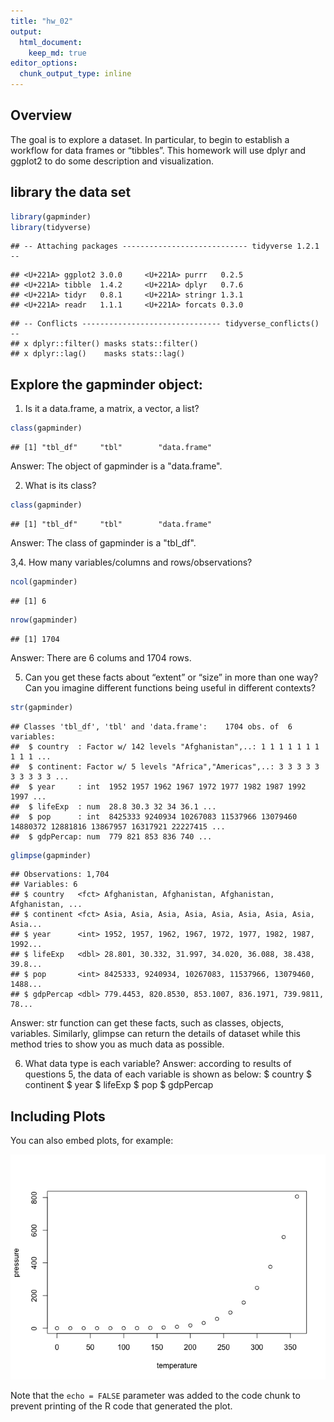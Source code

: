 ```yaml
---
title: "hw_02"
output: 
  html_document:
    keep_md: true
editor_options: 
  chunk_output_type: inline
---
```


## Overview

The goal is to explore a dataset. In particular, to begin to establish a workflow for data frames or “tibbles”. This homework will use dplyr and ggplot2 to do some description and visualization.

## library the data set

```r
library(gapminder)
library(tidyverse)
```

```
## -- Attaching packages ---------------------------- tidyverse 1.2.1 --
```

```
## <U+221A> ggplot2 3.0.0     <U+221A> purrr   0.2.5
## <U+221A> tibble  1.4.2     <U+221A> dplyr   0.7.6
## <U+221A> tidyr   0.8.1     <U+221A> stringr 1.3.1
## <U+221A> readr   1.1.1     <U+221A> forcats 0.3.0
```

```
## -- Conflicts ------------------------------- tidyverse_conflicts() --
## x dplyr::filter() masks stats::filter()
## x dplyr::lag()    masks stats::lag()
```

## Explore the gapminder object:
1. Is it a data.frame, a matrix, a vector, a list?

```r
class(gapminder)
```

```
## [1] "tbl_df"     "tbl"        "data.frame"
```
Answer: The object of gapminder is a "data.frame". 

2. What is its class?

```r
class(gapminder)
```

```
## [1] "tbl_df"     "tbl"        "data.frame"
```
Answer: The class of gapminder is a "tbl_df". 

3,4. How many variables/columns and rows/observations?

```r
ncol(gapminder)
```

```
## [1] 6
```

```r
nrow(gapminder)
```

```
## [1] 1704
```
Answer: There are 6 colums and 1704 rows. 

5. Can you get these facts about “extent” or “size” in more than one way? Can you imagine different functions being useful in different contexts?

```r
str(gapminder)
```

```
## Classes 'tbl_df', 'tbl' and 'data.frame':	1704 obs. of  6 variables:
##  $ country  : Factor w/ 142 levels "Afghanistan",..: 1 1 1 1 1 1 1 1 1 1 ...
##  $ continent: Factor w/ 5 levels "Africa","Americas",..: 3 3 3 3 3 3 3 3 3 3 ...
##  $ year     : int  1952 1957 1962 1967 1972 1977 1982 1987 1992 1997 ...
##  $ lifeExp  : num  28.8 30.3 32 34 36.1 ...
##  $ pop      : int  8425333 9240934 10267083 11537966 13079460 14880372 12881816 13867957 16317921 22227415 ...
##  $ gdpPercap: num  779 821 853 836 740 ...
```

```r
glimpse(gapminder)
```

```
## Observations: 1,704
## Variables: 6
## $ country   <fct> Afghanistan, Afghanistan, Afghanistan, Afghanistan, ...
## $ continent <fct> Asia, Asia, Asia, Asia, Asia, Asia, Asia, Asia, Asia...
## $ year      <int> 1952, 1957, 1962, 1967, 1972, 1977, 1982, 1987, 1992...
## $ lifeExp   <dbl> 28.801, 30.332, 31.997, 34.020, 36.088, 38.438, 39.8...
## $ pop       <int> 8425333, 9240934, 10267083, 11537966, 13079460, 1488...
## $ gdpPercap <dbl> 779.4453, 820.8530, 853.1007, 836.1971, 739.9811, 78...
```
Answer: str function can get these facts, such as classes, objects, variables.  Similarly, glimpse can return the details of dataset while this method tries to show you as much data as possible. 

6. What data type is each variable?
Answer: according to results of questions 5, the data of each variable is shown as below:
$ country   <fct> 
$ continent <fct> 
$ year      <int> 
$ lifeExp   <dbl> 
$ pop       <int> 
$ gdpPercap <dbl>


## Including Plots

You can also embed plots, for example:

![](hw_02_files/figure-html/pressure-1.png)<!-- -->

Note that the `echo = FALSE` parameter was added to the code chunk to prevent printing of the R code that generated the plot.
